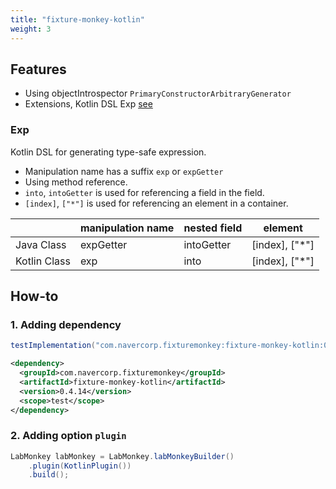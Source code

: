 ```yaml
---
title: "fixture-monkey-kotlin"
weight: 3
---
```


## Features
- Using objectIntrospector `PrimaryConstructorArbitraryGenerator`
- Extensions, Kotlin DSL Exp [see](https://github.com/naver/fixture-monkey/blob/main/fixture-monkey-kotlin/src/main/kotlin/com/navercorp/fixturemonkey/kotlin/FixtureMonkeyExtensions.kt)

### Exp
Kotlin DSL for generating type-safe expression.

* Manipulation name has a suffix `exp` or `expGetter`
* Using method reference.
* `into`, `intoGetter` is used for referencing a field in the field.
* `[index]`, `["*"]` is used for referencing an element in a container. 

|              | manipulation name | nested field | element        | 
|--------------|-------------------|--------------|----------------|
| Java Class   | expGetter         | intoGetter   | [index], ["*"] |
| Kotlin Class | exp               | into         | [index], ["*"] |

## How-to
### 1. Adding dependency
```groovy
testImplementation("com.navercorp.fixturemonkey:fixture-monkey-kotlin:0.4.14")
```

```xml
<dependency>
  <groupId>com.navercorp.fixturemonkey</groupId>
  <artifactId>fixture-monkey-kotlin</artifactId>
  <version>0.4.14</version>
  <scope>test</scope>
</dependency>
```

### 2. Adding option `plugin`
```java
LabMonkey labMonkey = LabMonkey.labMonkeyBuilder()
    .plugin(KotlinPlugin())
    .build();
```
